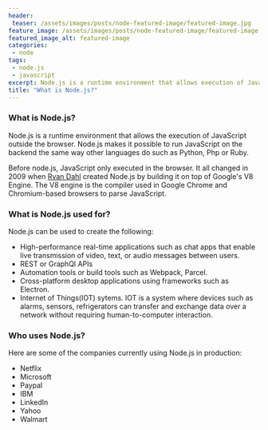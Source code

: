 ```yaml
---
header:
 teaser: /assets/images/posts/node-featured-image/featured-image.jpg
feature_image: /assets/images/posts/node-featured-image/featured-image.jpg
featured_image_alt: featured-image
categories:
 - node
tags:
 - node.js
 - javascript
excerpt: Node.js is a runtime environment that allows execution of JavaScript outside the browser.
title: "What is Node.js?"
---
```


### What is Node.js?
Node.js is a runtime environment that allows the execution of JavaScript outside the browser. Node.js makes it possible to run JavaScript on the backend the same way other languages do such as Python, Php or Ruby.

Before node.js, JavaScript only executed in the browser. It all changed in 2009 when [Ryan Dahl](https://en.wikipedia.org/wiki/Ryan_Dahl) created Node.js by building it on top of  Google's V8 Engine. The V8 engine is the compiler used in Google Chrome and Chromium-based browsers to parse JavaScript.

### What is Node.js used for?
Node.js can be used to create the following:

- High-performance real-time applications such as chat apps that enable live transmission of video, text, or audio messages between users.
-  REST or GraphQl APIs
- Automation tools or build tools such as Webpack, Parcel.
- Cross-platform desktop applications using frameworks such as Electron.
- Internet of Things(IOT) sytems. IOT is a system where devices such as alarms, sensors, refrigerators can transfer and exchange data over a network without requiring human-to-computer interaction.

### Who uses Node.js?
Here are some of the companies currently using Node.js in production: 
- Netflix
- Microsoft
- Paypal
- IBM
- LinkedIn
- Yahoo
- Walmart
